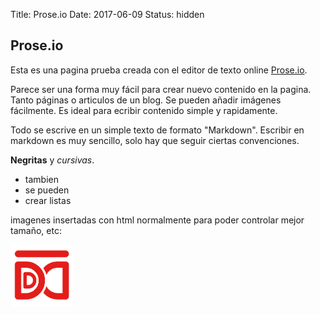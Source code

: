 Title: Prose.io
Date: 2017-06-09
Status: hidden


## Prose.io

Esta es una pagina prueba creada con el editor de texto online [Prose.io](http://prose.io).

Parece ser una forma muy fácil para crear nuevo contenido en la pagina. Tanto páginas o articulos de un blog. Se pueden añadir imágenes fácilmente. Es ideal para ecribir contenido simple y rapidamente.

Todo se escrive en un simple texto de formato "Markdown". Escribir en markdown es muy sencillo, solo hay que seguir ciertas convenciones.

**Negritas** y *cursivas*.

* tambien
* se pueden
* crear listas

imagenes insertadas con html normalmente para poder controlar mejor tamaño, etc:

<img src="../images/logo_dekoa_red_550.png" style="width: 100px">